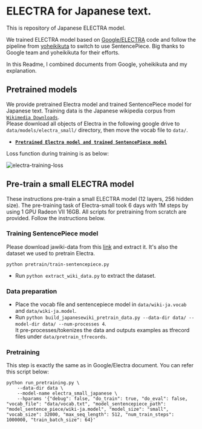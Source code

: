 # ELECTRA for Japanese text.
This is repository of Japanese ELECTRA model.

We trained ELECTRA model based on [Google/ELECTRA](https://github.com/google-research/bert) code and follow the pipeline from [yoheikikuta](https://github.com/yoheikikuta/bert-japanese.git) to switch to use SentencePiece. Big thanks to Google team and yoheikikuta for their efforts.

In this Readme, I combined documents from Google, yoheikikuta and my explanation.
## Pretrained models
We provide pretrained Electra model and trained SentencePiece model for Japanese text.
Training data is the Japanese wikipedia corpus from [`Wikimedia Downloads`](https://dumps.wikimedia.org/).  
Please download all objects of Electra in the following google drive to `data/models/electra_small/` directory, then move the vocab file to `data/`.
- **[`Pretrained Electra model and trained SentencePiece model`](https://drive.google.com/drive/folders/1xJFW85887gCf595fklpI743UdNbS6LSZ?usp=sharing)** 

Loss function during training is as below:

![electra-training-loss](electra-training-loss.png)

## Pre-train a small ELECTRA model
These instructions pre-train a small ELECTRA model (12 layers, 256 hidden size). The pre-training task of Electra-small took 6 days with 1M steps by using 1 GPU Radeon VII 16GB.
All scripts for pretraining from scratch are provided. Follow the instructions below.
### Training SentencePiece model
Please download jawiki-data from this [link](https://dumps.wikimedia.org/jawiki/20200601/jawiki-20200601-pages-articles-multistream.xml.bz2) and extract it. It's also the dataset we used to pretrain Electra.

```
python pretrain/train-sentencepiece.py
```
- Run `python extract_wiki_data.py` to extract the dataset.
### Data preparation
- Place the vocab file and sentencepiece model in `data/wiki-ja.vocab` and `data/wiki-ja.model`. 
- Run 
```python build_japanesewiki_pretrain_data.py --data-dir data/ --model-dir data/ --num-processes 4```.  
It pre-processes/tokenizes the data and outputs examples as tfrecord files under `data/pretrain_tfrecords`.
### Pretraining
This step is exactly the same as in Google/Electra document. You can refer this script below:
```
python run_pretraining.py \
    --data-dir data \
    --model-name electra_small_japanese \
    --hparams '{"debug": false, "do_train": true, "do_eval": false, "vocab_file": "data/vocab.txt", "model_sentencepiece_path": "model_sentence_piece/wiki-ja.model", "model_size": "small", "vocab_size": 32000, "max_seq_length": 512, "num_train_steps": 1000000, "train_batch_size": 64}'
```
